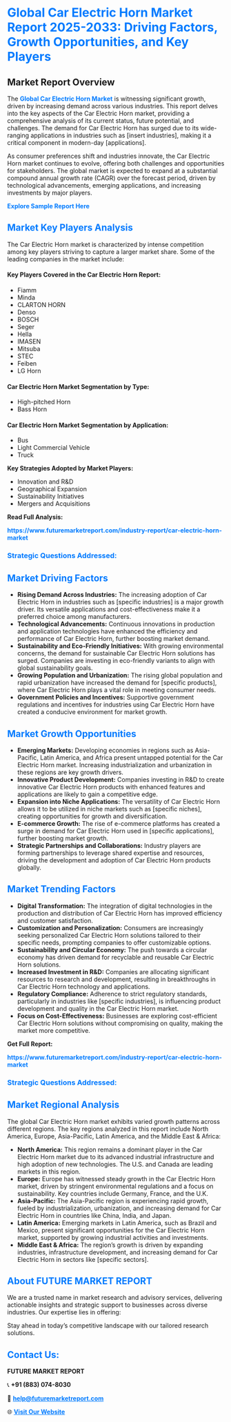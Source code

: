 <h1 style="color: #007BFF;">Global Car Electric Horn Market Report 2025-2033: Driving Factors, Growth Opportunities, and Key Players</h1>

<section id="overview">
<h2>Market Report Overview</h2>
<p>The <a href="https://www.futuremarketreport.com/industry-report/car-electric-horn-market" style="color: #007BFF; text-decoration: none;"><strong>Global Car Electric Horn Market</strong></a> is witnessing significant growth, driven by increasing demand across various industries. This report delves into the key aspects of the Car Electric Horn market, providing a comprehensive analysis of its current status, future potential, and challenges. The demand for Car Electric Horn has surged due to its wide-ranging applications in industries such as [insert industries], making it a critical component in modern-day [applications].</p>
<p>As consumer preferences shift and industries innovate, the Car Electric Horn market continues to evolve, offering both challenges and opportunities for stakeholders. The global market is expected to expand at a substantial compound annual growth rate (CAGR) over the forecast period, driven by technological advancements, emerging applications, and increasing investments by major players.</p>
</section>

<section id="overview">
<p><a href="https://www.futuremarketreport.com/request-sample/reportId=55527" style="color: #007BFF; text-decoration: none;"><strong>Explore Sample Report Here</strong></a></p>
</section>

<section id="key-players">
<h2 style="color: #007BFF;">Market Key Players Analysis</h2>
<p>The Car Electric Horn market is characterized by intense competition among key players striving to capture a larger market share. Some of the leading companies in the market include:</p>
<h4>Key Players Covered in the Car Electric Horn Report:</h4>
<ul><li>Fiamm</li><li>Minda</li><li>CLARTON HORN</li><li>Denso</li><li>BOSCH</li><li>Seger</li><li>Hella</li><li>IMASEN</li><li>Mitsuba</li><li>STEC</li><li>Feiben</li><li>LG Horn</li></ul>
<h4>Car Electric Horn Market Segmentation by Type:</h4>
<ul><li>High-pitched Horn</li><li>Bass Horn</li></ul>

<h4>Car Electric Horn Market Segmentation by Application:</h4>
<ul><li>Bus</li><li>Light Commercial Vehicle</li><li>Truck</li></ul>
<p><strong>Key Strategies Adopted by Market Players:</strong></p>
<ul>
<li>Innovation and R&D</li>
<li>Geographical Expansion</li>
<li>Sustainability Initiatives</li>
<li>Mergers and Acquisitions</li>
</ul>
</section>

<section>
<p><strong>Read Full Analysis: </strong></p><a href="https://www.futuremarketreport.com/industry-report/car-electric-horn-market" style="color: #007BFF; text-decoration: none;"><strong>https://www.futuremarketreport.com/industry-report/car-electric-horn-market</strong></a>
<h3 style="color: #007BFF;">Strategic Questions Addressed:</h3>
</section>

<section id="driving-factors">
<h2 style="color: #007BFF;">Market Driving Factors</h2>
<ul>
<li><strong>Rising Demand Across Industries:</strong> The increasing adoption of Car Electric Horn in industries such as [specific industries] is a major growth driver. Its versatile applications and cost-effectiveness make it a preferred choice among manufacturers.</li>
<li><strong>Technological Advancements:</strong> Continuous innovations in production and application technologies have enhanced the efficiency and performance of Car Electric Horn, further boosting market demand.</li>
<li><strong>Sustainability and Eco-Friendly Initiatives:</strong> With growing environmental concerns, the demand for sustainable Car Electric Horn solutions has surged. Companies are investing in eco-friendly variants to align with global sustainability goals.</li>
<li><strong>Growing Population and Urbanization:</strong> The rising global population and rapid urbanization have increased the demand for [specific products], where Car Electric Horn plays a vital role in meeting consumer needs.</li>
<li><strong>Government Policies and Incentives:</strong> Supportive government regulations and incentives for industries using Car Electric Horn have created a conducive environment for market growth.</li>
</ul>
</section>

<section id="growth-opportunities">
<h2 style="color: #007BFF;">Market Growth Opportunities</h2>
<ul>
<li><strong>Emerging Markets:</strong> Developing economies in regions such as Asia-Pacific, Latin America, and Africa present untapped potential for the Car Electric Horn market. Increasing industrialization and urbanization in these regions are key growth drivers.</li>
<li><strong>Innovative Product Development:</strong> Companies investing in R&D to create innovative Car Electric Horn products with enhanced features and applications are likely to gain a competitive edge.</li>
<li><strong>Expansion into Niche Applications:</strong> The versatility of Car Electric Horn allows it to be utilized in niche markets such as [specific niches], creating opportunities for growth and diversification.</li>
<li><strong>E-commerce Growth:</strong> The rise of e-commerce platforms has created a surge in demand for Car Electric Horn used in [specific applications], further boosting market growth.</li>
<li><strong>Strategic Partnerships and Collaborations:</strong> Industry players are forming partnerships to leverage shared expertise and resources, driving the development and adoption of Car Electric Horn products globally.</li>
</ul>
</section>

<section id="trending-factors">
<h2 style="color: #007BFF;">Market Trending Factors</h2>
<ul>
<li><strong>Digital Transformation:</strong> The integration of digital technologies in the production and distribution of Car Electric Horn has improved efficiency and customer satisfaction.</li>
<li><strong>Customization and Personalization:</strong> Consumers are increasingly seeking personalized Car Electric Horn solutions tailored to their specific needs, prompting companies to offer customizable options.</li>
<li><strong>Sustainability and Circular Economy:</strong> The push towards a circular economy has driven demand for recyclable and reusable Car Electric Horn solutions.</li>
<li><strong>Increased Investment in R&D:</strong> Companies are allocating significant resources to research and development, resulting in breakthroughs in Car Electric Horn technology and applications.</li>
<li><strong>Regulatory Compliance:</strong> Adherence to strict regulatory standards, particularly in industries like [specific industries], is influencing product development and quality in the Car Electric Horn market.</li>
<li><strong>Focus on Cost-Effectiveness:</strong> Businesses are exploring cost-efficient Car Electric Horn solutions without compromising on quality, making the market more competitive.</li>
</ul>
</section>

<section>
<p><strong>Get Full Report: </strong></p><a href="https://www.futuremarketreport.com/industry-report/car-electric-horn-market" style="color: #007BFF; text-decoration: none;"><strong>https://www.futuremarketreport.com/industry-report/car-electric-horn-market</strong></a>
<h3 style="color: #007BFF;">Strategic Questions Addressed:</h3>
</section>


<section id="regional-analysis">
<h2 style="color: #007BFF;">Market Regional Analysis</h2>
<p>The global Car Electric Horn market exhibits varied growth patterns across different regions. The key regions analyzed in this report include North America, Europe, Asia-Pacific, Latin America, and the Middle East & Africa:</p>
<ul>
<li><strong>North America:</strong> This region remains a dominant player in the Car Electric Horn market due to its advanced industrial infrastructure and high adoption of new technologies. The U.S. and Canada are leading markets in this region.</li>
<li><strong>Europe:</strong> Europe has witnessed steady growth in the Car Electric Horn market, driven by stringent environmental regulations and a focus on sustainability. Key countries include Germany, France, and the U.K.</li>
<li><strong>Asia-Pacific:</strong> The Asia-Pacific region is experiencing rapid growth, fueled by industrialization, urbanization, and increasing demand for Car Electric Horn in countries like China, India, and Japan.</li>
<li><strong>Latin America:</strong> Emerging markets in Latin America, such as Brazil and Mexico, present significant opportunities for the Car Electric Horn market, supported by growing industrial activities and investments.</li>
<li><strong>Middle East & Africa:</strong> The region’s growth is driven by expanding industries, infrastructure development, and increasing demand for Car Electric Horn in sectors like [specific sectors].</li>
</ul>
</section>

<footer>
<h2 style="color: #007BFF;">About FUTURE MARKET REPORT</h2>
<p>We are a trusted name in market research and advisory services, delivering actionable insights and strategic support to businesses across diverse industries. Our expertise lies in offering:</p>

<p>Stay ahead in today’s competitive landscape with our tailored research solutions.</p>

<h2 style="color: #007BFF;">Contact Us:</h2>
<p><strong>FUTURE MARKET REPORT</strong></p>
<p>📞 <strong>+91 (883) 074-8030</strong></p>
<p>📧 <strong><a href="mailto:help@futuremarketreport.com" style="color: #007BFF;">help@futuremarketreport.com</a></strong></p>
<p>🌐 <strong><a href="https://www.futuremarketreport.com/" style="color: #007BFF;">Visit Our Website</a></strong></p>
</footer>